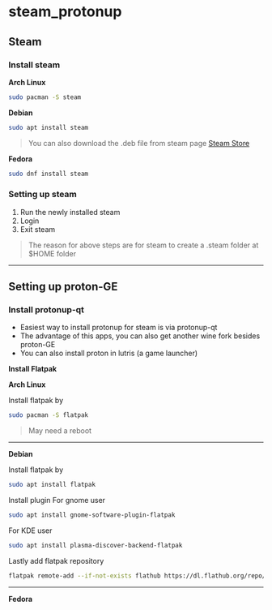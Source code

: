 # steam_protonup
## Steam
### Install steam
   **Arch Linux**
   ```bash
   sudo pacman -S steam
   ```
   **Debian**
   ```bash
   sudo apt install steam
   ```
   > You can also download the .deb file from steam page [Steam Store](https://store.steampowered.com/about/)
   
   **Fedora**
   ```bash
   sudo dnf install steam
   ```
### Setting up steam
1. Run the newly installed steam
2. Login
3. Exit steam
> The reason for above steps are for steam to create a .steam folder at $HOME folder
___
## Setting up proton-GE
### Install protonup-qt
- Easiest way to install protonup for steam is via protonup-qt
- The advantage of this apps, you can also get another wine fork besides proton-GE
- You can also install proton in lutris (a game launcher)

**Install Flatpak**

**Arch Linux**

Install flatpak by
```bash
sudo pacman -S flatpak
```
> May need a reboot
___
**Debian**

Install flatpak by
```bash
sudo apt install flatpak
```
Install plugin
For gnome user
```bash
sudo apt install gnome-software-plugin-flatpak
```
For KDE user
```bash
sudo apt install plasma-discover-backend-flatpak
```
Lastly add flatpak repository
```bash
flatpak remote-add --if-not-exists flathub https://dl.flathub.org/repo/flathub.flatpakrepo
```
___
**Fedora**
